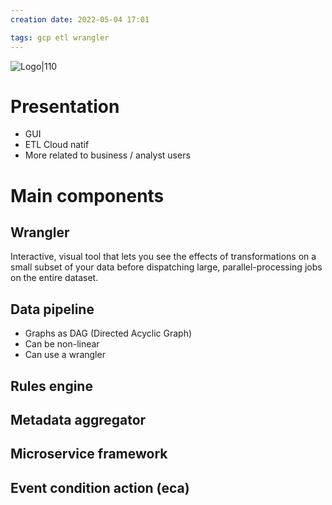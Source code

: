 ```yaml
---
creation date: 2022-05-04 17:01

tags: gcp etl wrangler
---
```


![Logo|110](https://lh3.googleusercontent.com/FXSjUAeAfYHlkF--waeaujDfrM6xesLPFcp0ZV1oOHHTXFFy7B4J-woA-RKmC5Ju-6dMJQ5h2IZK-0Kxn8Ww=w80-h80)

# Presentation

- GUI
- ETL Cloud natif
- More related to business / analyst users

# Main components

## Wrangler

Interactive, visual tool that lets you see the effects of transformations on a small subset of your data before dispatching large, parallel-processing jobs on the entire dataset.

## Data pipeline

- Graphs as DAG (Directed Acyclic Graph)
- Can be non-linear
- Can use a wrangler

## Rules engine

## Metadata aggregator

## Microservice framework

## Event condition action (eca)
